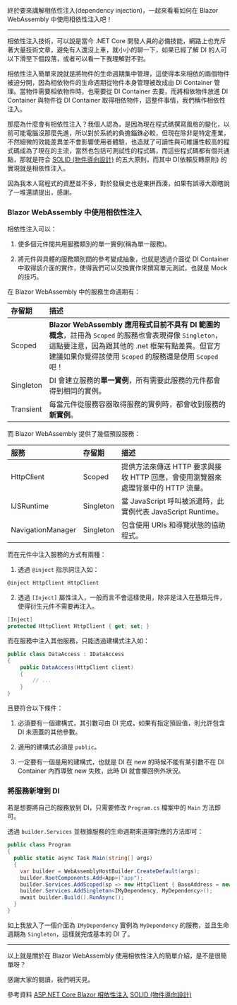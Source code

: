 終於要來講解相依性注入(dependency injection)，一起來看看如何在 Blazor WebAssembly 中使用相依性注入吧！

---

相依性注入技術，可以說是當今 .NET Core 開發人員的必備技能，網路上也充斥著大量技術文章，避免有人還沒上車，就小小的聊一下，如果已經了解 DI 的人可以下滑至下個段落，或者可以看一下我理解對不對。

相依性注入簡單來說就是將物件的生命週期集中管理，這使得本來相依的兩個物件被迫分開，因為相依物件的生命週期從物件本身管理被改成由 DI Container 管理。當物件需要相依物件時，也需要從 DI Container 去要，而將相依物件放進 DI Container 與物件從 DI Container 取得相依物件，這整件事情，我們稱作相依性注入。

那麼為什麼會有相依性注入？我個人認為，是因為現在程式碼撰寫風格的變化，以前可能電腦沒那麼先進，所以對於系統的負擔錙銖必較，但現在除非是特定產業，不然細微的效能差異並不會影響使用者體驗，也造就了可讀性與可維護性較高的程式碼成為了現在的主流，當然也包括可測試性的程式碼，而這些程式碼都有個共通點，那就是符合 [SOLID (物件導向設計)] 的五大原則，而其中 D(依賴反轉原則) 的實現就是相依性注入。

因為我本人寫程式的資歷並不多，對於發展史也是東拼西湊，如果有誤導大眾瞎說了一堆還請提出，感謝。

### Blazor WebAssembly 中使用相依性注入

相依性注入可以：

1. 使多個元件間共用服務類別的單一實例(稱為單一服務)。

2. 將元件與具體的服務類別間的參考變成抽象，也就是透過介面從 DI Container 中取得該介面的實作，使得我們可以交換實作來撰寫單元測試，也就是 Mock 的技巧。

在 Blazor WebAssembly 中的服務生命週期有：

|存留期|描述|
|:----|:---|
|Scoped|**Blazor WebAssembly 應用程式目前不具有 DI 範圍的概念**，註冊為 `Scoped` 的服務也會表現得像 `Singleton`，這點要注意，因為跟其他的 .net 框架有點差異。但官方建議如果你覺得該使用 `Scoped` 的服務還是使用 `Scoped` 吧！|
|Singleton|DI 會建立服務的**單一實例**，所有需要此服務的元件都會得到相同的實例。|
|Transient|每當元件從服務容器取得服務的實例時，都會收到服務的**新實例**。|

而 Blazor WebAssembly 提供了幾個預設服務：

|服務|存留期|描述|
|:---|:----|:---|
|HttpClient|Scoped|提供方法來傳送 HTTP 要求與接收 HTTP 回應，會使用瀏覽器來處理背景中的 HTTP 流量。|
|IJSRuntime|Singleton|當 JavaScript 呼叫被派遣時，此實例代表 JavaScript Runtime。|
|NavigationManager|Singleton|包含使用 URIs 和導覽狀態的協助程式。|

而在元件中注入服務的方式有兩種：

1. 透過 `@inject` 指示詞注入如：

```csharp
@inject HttpClient HttpClient
```

2. 透過 `[Inject]` 屬性注入，一般而言不會這樣使用，除非是注入在基類元件，使得衍生元件不需要再注入。

```csharp
[Inject]
protected HttpClient HttpClient { get; set; }
```

而在服務中注入其他服務，只能透過建構式注入如：

```csharp
public class DataAccess : IDataAccess
{
    public DataAccess(HttpClient client)
    {
        // ...
    }
}
```

且要符合以下條件：

1. 必須要有一個建構式，其引數可由 DI 完成，如果有指定預設值，則允許包含 DI 未涵蓋的其他參數。

2. 適用的建構式必須是 `public`。

3. 一定要有一個是用的建構式，也就是 DI 在 new 的時候不能有某引數不在 DI Container 內而導致 new 失敗，此時 DI 就會擲回例外狀況。

### 將服務新增到 DI

若是想要將自己的服務放到 DI，只需要修改 `Program.cs` 檔案中的 `Main` 方法即可。

透過 `builder.Services` 並根據服務的生命週期來選擇對應的方法即可：

```csharp
public class Program
{
  public static async Task Main(string[] args)
  {
    var builder = WebAssemblyHostBuilder.CreateDefault(args);
    builder.RootComponents.Add<App>("app");
    builder.Services.AddScoped(sp => new HttpClient { BaseAddress = new Uri(builder.HostEnvironment.BaseAddress) });
    builder.Services.AddSingleton<IMyDependency, MyDependency>();
    await builder.Build().RunAsync();
  }
}
```

如上我放入了一個介面為 `IMyDependency` 實例為 `MyDependency` 的服務，並且生命週期為 `Singleton`，這樣就完成基本的 DI 了。

---

以上就是關於在 Blazor WebAssembly 使用相依性注入的簡單介紹，是不是很簡單呀？

感謝大家的閱讀，我們明天見。

參考資料
[ASP.NET Core Blazor 相依性注入]
[SOLID (物件導向設計)]

[ASP.NET Core Blazor 相依性注入]: https://docs.microsoft.com/zh-tw/aspnet/core/blazor/fundamentals/dependency-injection?view=aspnetcore-3.1
[SOLID (物件導向設計)]: https://zh.wikipeDIa.org/wiki/SOLID_(%E9%9D%A2%E5%90%91%E5%AF%B9%E8%B1%A1%E8%AE%BE%E8%AE%A1)